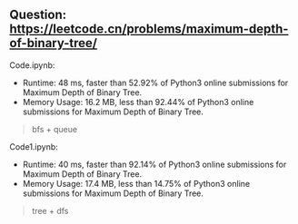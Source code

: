 ## Question: https://leetcode.cn/problems/maximum-depth-of-binary-tree/

Code.ipynb:
* Runtime: 48 ms, faster than 52.92% of Python3 online submissions for Maximum Depth of Binary Tree.
* Memory Usage: 16.2 MB, less than 92.44% of Python3 online submissions for Maximum Depth of Binary Tree.
> bfs + queue

Code1.ipynb:
* Runtime: 40 ms, faster than 92.14% of Python3 online submissions for Maximum Depth of Binary Tree.
* Memory Usage: 17.4 MB, less than 14.75% of Python3 online submissions for Maximum Depth of Binary Tree.
> tree + dfs